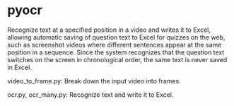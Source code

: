 # pyocr

Recognize text at a specified position in a video and writes it to Excel, allowing automatic saving of question text to Excel for quizzes on the web, such as screenshot videos where different sentences appear at the same position in a sequence. Since the system recognizes that the question text switches on the screen in chronological order, the same text is never saved in Excel.

video_to_frame.py: Break down the input video into frames. 

ocr.py, ocr_many.py: Recognize text and write it to Excel.
